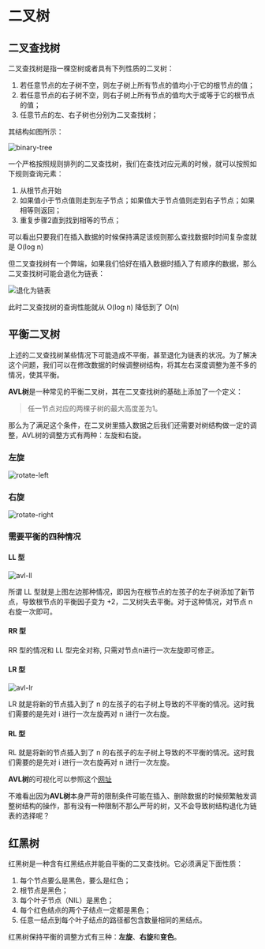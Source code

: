 # 二叉树

## 二叉查找树

二叉查找树是指一棵空树或者具有下列性质的二叉树：

1. 若任意节点的左子树不空，则左子树上所有节点的值均小于它的根节点的值；
2. 若任意节点的右子树不空，则右子树上所有节点的值均大于或等于它的根节点的值；
3. 任意节点的左、右子树也分别为二叉查找树；

其结构如图所示：

![binary-tree](../../attachments/数据结构/001-binary-tree.png)

一个严格按照规则排列的二叉查找树，我们在查找对应元素的时候，就可以按照如下规则查询元素：

1. 从根节点开始
2. 如果值小于节点值则走到左子节点；如果值大于节点值则走到右子节点；如果相等则返回；
3. 重复步骤2直到找到相等的节点；

可以看出只要我们在插入数据的时候保持满足该规则那么查找数据时时间复杂度就是 O(log n)

但二叉查找树有一个弊端，如果我们恰好在插入数据时插入了有顺序的数据，那么二叉查找树可能会退化为链表：

![退化为链表](../../attachments/数据结构/001-binary-tree-linked-list.png)

此时二叉查找树的查询性能就从 O(log n) 降低到了 O(n)

## 平衡二叉树

上述的二叉查找树某些情况下可能造成不平衡，甚至退化为链表的状况。为了解决这个问题，我们可以在修改数据的时候调整树结构，将其左右深度调整为差不多的情况，使其平衡。

**AVL树**是一种常见的平衡二叉树，其在二叉查找树的基础上添加了一个定义：

> 任一节点对应的两棵子树的最大高度差为1。

那么为了满足这个条件，在二叉树里插入数据之后我们还需要对树结构做一定的调整，AVL树的调整方式有两种：左旋和右旋。

### 左旋

![rotate-left](../../attachments/数据结构/001-rotate-left.gif)

### 右旋

![rotate-right](../../attachments/数据结构/001-rotate-right.gif)

### 需要平衡的四种情况

#### LL 型

![avl-ll](../../attachments/数据结构/001-avl-LL.jpg)

所谓 LL 型就是上图左边那种情况，即因为在根节点的左孩子的左子树添加了新节点，导致根节点的平衡因子变为 +2，二叉树失去平衡。对于这种情况，对节点 n 右旋一次即可。

#### RR 型

RR 型的情况和 LL 型完全对称, 只需对节点n进行一次左旋即可修正。

#### LR 型

![avl-lr](../../attachments/数据结构/001-avl-LR.jpg)

LR 就是将新的节点插入到了 n 的左孩子的右子树上导致的不平衡的情况。这时我们需要的是先对 i 进行一次左旋再对 n 进行一次右旋。

#### RL 型

RL 就是将新的节点插入到了 n 的右孩子的左子树上导致的不平衡的情况。这时我们需要的是先对 i 进行一次右旋再对 n 进行一次左旋。

**AVL树**的可视化可以参照这个[网址](https://www.cs.usfca.edu/~galles/visualization/AVLtree.html)

不难看出因为**AVL树**本身严苛的限制条件可能在插入、删除数据的时候频繁触发调整树结构的操作，那有没有一种限制不那么严苛的树，又不会导致树结构退化为链表的选择呢？

## 红黑树

红黑树是一种含有红黑结点并能自平衡的二叉查找树。它必须满足下面性质：

1. 每个节点要么是黑色，要么是红色；
2. 根节点是黑色；
3. 每个叶子节点（NIL）是黑色；
4. 每个红色结点的两个子结点一定都是黑色；
5. 任意一结点到每个叶子结点的路径都包含数量相同的黑结点。

红黑树保持平衡的调整方式有三种：**左旋**、**右旋**和**变色**。

